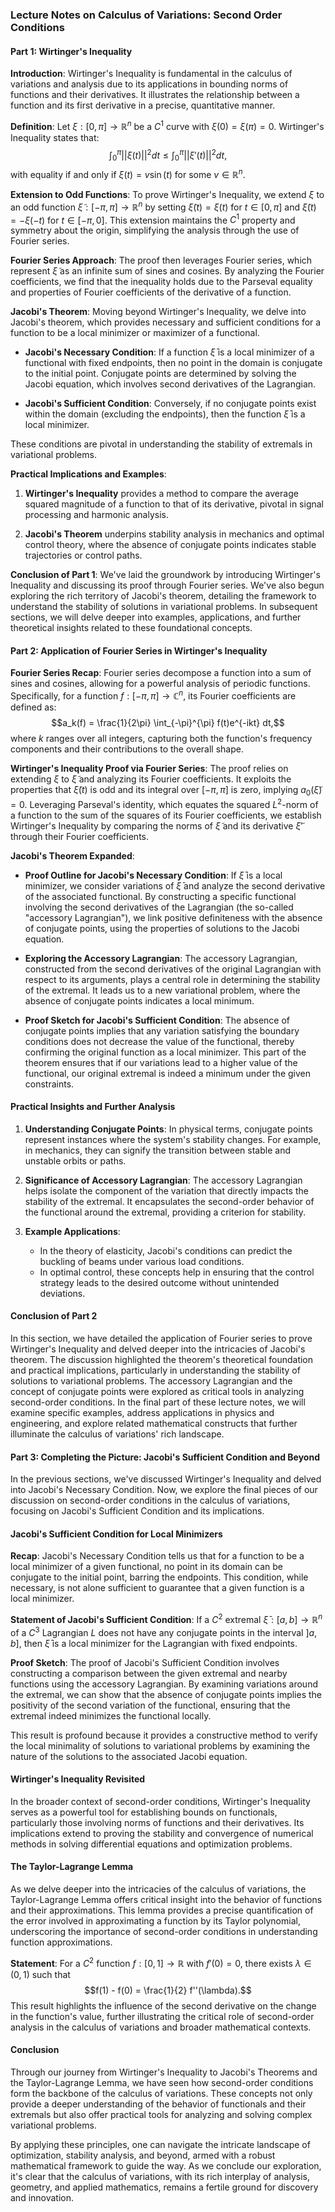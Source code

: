 ### Lecture Notes on Calculus of Variations: Second Order Conditions

#### Part 1: Wirtinger's Inequality

**Introduction**:
Wirtinger's Inequality is fundamental in the calculus of variations and analysis due to its applications in bounding norms of functions and their derivatives. It illustrates the relationship between a function and its first derivative in a precise, quantitative manner.

**Definition**:
Let $\xi: [0, \pi] \rightarrow \mathbb{R}^n$ be a $C^1$ curve with $\xi(0) = \xi(\pi) = 0$. Wirtinger's Inequality states that:
$$\int_{0}^{\pi} ||\xi(t)||^2 dt \leq \int_{0}^{\pi} ||\xi'(t)||^2 dt,$$
with equality if and only if $\xi(t) = v \sin(t)$ for some $v \in \mathbb{R}^n$.

**Extension to Odd Functions**:
To prove Wirtinger's Inequality, we extend $\xi$ to an odd function $\tilde{\xi}: [-\pi, \pi] \rightarrow \mathbb{R}^n$ by setting $\tilde{\xi}(t) = \xi(t)$ for $t \in [0, \pi]$ and $\tilde{\xi}(t) = -\xi(-t)$ for $t \in [-\pi, 0]$. This extension maintains the $C^1$ property and symmetry about the origin, simplifying the analysis through the use of Fourier series.

**Fourier Series Approach**:
The proof then leverages Fourier series, which represent $\tilde{\xi}$ as an infinite sum of sines and cosines. By analyzing the Fourier coefficients, we find that the inequality holds due to the Parseval equality and properties of Fourier coefficients of the derivative of a function.

**Jacobi's Theorem**:
Moving beyond Wirtinger's Inequality, we delve into Jacobi's theorem, which provides necessary and sufficient conditions for a function to be a local minimizer or maximizer of a functional. 

- **Jacobi's Necessary Condition**: If a function $\bar{\xi}$ is a local minimizer of a functional with fixed endpoints, then no point in the domain is conjugate to the initial point. Conjugate points are determined by solving the Jacobi equation, which involves second derivatives of the Lagrangian.
  
- **Jacobi's Sufficient Condition**: Conversely, if no conjugate points exist within the domain (excluding the endpoints), then the function $\bar{\xi}$ is a local minimizer.

These conditions are pivotal in understanding the stability of extremals in variational problems.

**Practical Implications and Examples**:
1. **Wirtinger's Inequality** provides a method to compare the average squared magnitude of a function to that of its derivative, pivotal in signal processing and harmonic analysis.

2. **Jacobi's Theorem** underpins stability analysis in mechanics and optimal control theory, where the absence of conjugate points indicates stable trajectories or control paths.

**Conclusion of Part 1**:
We've laid the groundwork by introducing Wirtinger's Inequality and discussing its proof through Fourier series. We've also begun exploring the rich territory of Jacobi's theorem, detailing the framework to understand the stability of solutions in variational problems. In subsequent sections, we will delve deeper into examples, applications, and further theoretical insights related to these foundational concepts.


#### Part 2: Application of Fourier Series in Wirtinger's Inequality

**Fourier Series Recap**:
Fourier series decompose a function into a sum of sines and cosines, allowing for a powerful analysis of periodic functions. Specifically, for a function $f: [-\pi, \pi] \rightarrow \mathbb{C}^n$, its Fourier coefficients are defined as:
$$a_k(f) = \frac{1}{2\pi} \int_{-\pi}^{\pi} f(t)e^{-ikt} dt,$$
where $k$ ranges over all integers, capturing both the function's frequency components and their contributions to the overall shape.

**Wirtinger's Inequality Proof via Fourier Series**:
The proof relies on extending $\xi$ to $\tilde{\xi}$ and analyzing its Fourier coefficients. It exploits the properties that $\tilde{\xi}(t)$ is odd and its integral over $[-\pi, \pi]$ is zero, implying $a_0(\tilde{\xi}) = 0$. Leveraging Parseval's identity, which equates the squared $L^2$-norm of a function to the sum of the squares of its Fourier coefficients, we establish Wirtinger's Inequality by comparing the norms of $\tilde{\xi}$ and its derivative $\tilde{\xi}'$ through their Fourier coefficients.

**Jacobi's Theorem Expanded**:

- **Proof Outline for Jacobi's Necessary Condition**: If $\bar{\xi}$ is a local minimizer, we consider variations of $\bar{\xi}$ and analyze the second derivative of the associated functional. By constructing a specific functional involving the second derivatives of the Lagrangian (the so-called "accessory Lagrangian"), we link positive definiteness with the absence of conjugate points, using the properties of solutions to the Jacobi equation.

- **Exploring the Accessory Lagrangian**: The accessory Lagrangian, constructed from the second derivatives of the original Lagrangian with respect to its arguments, plays a central role in determining the stability of the extremal. It leads us to a new variational problem, where the absence of conjugate points indicates a local minimum.

- **Proof Sketch for Jacobi's Sufficient Condition**: The absence of conjugate points implies that any variation satisfying the boundary conditions does not decrease the value of the functional, thereby confirming the original function as a local minimizer. This part of the theorem ensures that if our variations lead to a higher value of the functional, our original extremal is indeed a minimum under the given constraints.

#### Practical Insights and Further Analysis

1. **Understanding Conjugate Points**: In physical terms, conjugate points represent instances where the system's stability changes. For example, in mechanics, they can signify the transition between stable and unstable orbits or paths.

2. **Significance of Accessory Lagrangian**: The accessory Lagrangian helps isolate the component of the variation that directly impacts the stability of the extremal. It encapsulates the second-order behavior of the functional around the extremal, providing a criterion for stability.

3. **Example Applications**:
   - In the theory of elasticity, Jacobi's conditions can predict the buckling of beams under various load conditions.
   - In optimal control, these concepts help in ensuring that the control strategy leads to the desired outcome without unintended deviations.

#### Conclusion of Part 2

In this section, we have detailed the application of Fourier series to prove Wirtinger's Inequality and delved deeper into the intricacies of Jacobi's theorem. The discussion highlighted the theorem's theoretical foundation and practical implications, particularly in understanding the stability of solutions to variational problems. The accessory Lagrangian and the concept of conjugate points were explored as critical tools in analyzing second-order conditions. In the final part of these lecture notes, we will examine specific examples, address applications in physics and engineering, and explore related mathematical constructs that further illuminate the calculus of variations' rich landscape.


#### Part 3: Completing the Picture: Jacobi's Sufficient Condition and Beyond

In the previous sections, we've discussed Wirtinger's Inequality and delved into Jacobi's Necessary Condition. Now, we explore the final pieces of our discussion on second-order conditions in the calculus of variations, focusing on Jacobi's Sufficient Condition and its implications.

#### Jacobi's Sufficient Condition for Local Minimizers

**Recap**: Jacobi's Necessary Condition tells us that for a function to be a local minimizer of a given functional, no point in its domain can be conjugate to the initial point, barring the endpoints. This condition, while necessary, is not alone sufficient to guarantee that a given function is a local minimizer.

**Statement of Jacobi's Sufficient Condition**: If a $C^2$ extremal $\bar{\xi}: [a, b] \rightarrow \mathbb{R}^n$ of a $C^3$ Lagrangian $L$ does not have any conjugate points in the interval $]a, b]$, then $\bar{\xi}$ is a local minimizer for the Lagrangian with fixed endpoints.

**Proof Sketch**:
The proof of Jacobi's Sufficient Condition involves constructing a comparison between the given extremal and nearby functions using the accessory Lagrangian. By examining variations around the extremal, we can show that the absence of conjugate points implies the positivity of the second variation of the functional, ensuring that the extremal indeed minimizes the functional locally.

This result is profound because it provides a constructive method to verify the local minimality of solutions to variational problems by examining the nature of the solutions to the associated Jacobi equation.

#### Wirtinger's Inequality Revisited

In the broader context of second-order conditions, Wirtinger's Inequality serves as a powerful tool for establishing bounds on functionals, particularly those involving norms of functions and their derivatives. Its implications extend to proving the stability and convergence of numerical methods in solving differential equations and optimization problems.

#### The Taylor-Lagrange Lemma

As we delve deeper into the intricacies of the calculus of variations, the Taylor-Lagrange Lemma offers critical insight into the behavior of functions and their approximations. This lemma provides a precise quantification of the error involved in approximating a function by its Taylor polynomial, underscoring the importance of second-order conditions in understanding function approximations.

**Statement**: For a $C^2$ function $f: [0, 1] \rightarrow \mathbb{R}$ with $f'(0) = 0$, there exists $\lambda \in (0, 1)$ such that
$$f(1) - f(0) = \frac{1}{2} f''(\lambda).$$
This result highlights the influence of the second derivative on the change in the function's value, further illustrating the critical role of second-order analysis in the calculus of variations and broader mathematical contexts.

#### Conclusion

Through our journey from Wirtinger's Inequality to Jacobi's Theorems and the Taylor-Lagrange Lemma, we have seen how second-order conditions form the backbone of the calculus of variations. These concepts not only provide a deeper understanding of the behavior of functionals and their extremals but also offer practical tools for analyzing and solving complex variational problems.

By applying these principles, one can navigate the intricate landscape of optimization, stability analysis, and beyond, armed with a robust mathematical framework to guide the way. As we conclude our exploration, it's clear that the calculus of variations, with its rich interplay of analysis, geometry, and applied mathematics, remains a fertile ground for discovery and innovation.